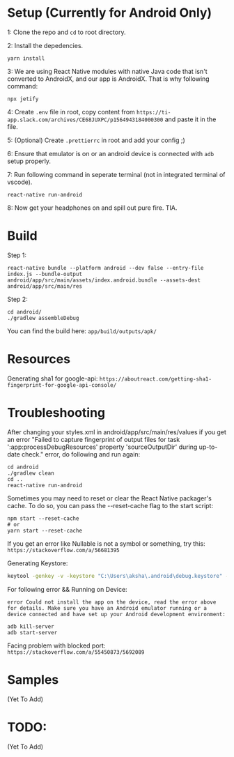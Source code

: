 # Setup (Currently for Android Only)

1: Clone the repo and `cd` to root directory.

2: Install the depedencies.

```
yarn install
```

3: We are using React Native modules with native Java code that isn't converted to AndroidX, and our app is AndroidX. That is why following command:

```
npx jetify
```

4: Create `.env` file in root, copy content from `https://ti-app.slack.com/archives/CE68JUXPC/p1564943184000300` and paste it in the file.

5: (Optional) Create `.prettierrc` in root and add your config ;)

6: Ensure that emulator is on or an android device is connected with `adb` setup properly.

7: Run following command in seperate terminal (not in integrated terminal of vscode).

```
react-native run-android
```

8: Now get your headphones on and spill out pure fire. TIA.

# Build

Step 1:

```
react-native bundle --platform android --dev false --entry-file index.js --bundle-output android/app/src/main/assets/index.android.bundle --assets-dest android/app/src/main/res
```

Step 2:

```
cd android/
./gradlew assembleDebug
```

You can find the build here: `app/build/outputs/apk/`

# Resources

Generating sha1 for google-api:
`https://aboutreact.com/getting-sha1-fingerprint-for-google-api-console/`

# Troubleshooting

After changing your styles.xml in android/app/src/main/res/values if you get an error "Failed to capture fingerprint of output files for task ':app:processDebugResources' property 'sourceOutputDir' during up-to-date check." error, do following and run again:

```
cd android
./gradlew clean
cd ..
react-native run-android
```

Sometimes you may need to reset or clear the React Native packager's cache. To do so, you can pass the --reset-cache flag to the start script:

```
npm start --reset-cache
# or
yarn start --reset-cache
```

If you get an error like Nullable is not a symbol or something, try this:
`https://stackoverflow.com/a/56681395`

Generating Keystore:

```bash
keytool -genkey -v -keystore "C:\Users\aksha\.android\debug.keystore" -storepass android -alias androiddebugkey -keypass android -dname "CN=Android Debug,O=Android,C=US"
```

For following error && Running on Device:

`error Could not install the app on the device, read the error above for details. Make sure you have an Android emulator running or a device connected and have set up your Android development environment:`

```
adb kill-server
adb start-server
```

Facing problem with blocked port:
`https://stackoverflow.com/a/55450873/5692089`

# Samples

(Yet To Add)

# TODO:

(Yet To Add)
